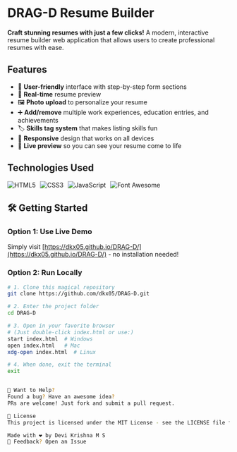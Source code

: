 #  DRAG-D Resume Builder 

**Craft stunning resumes with just a few clicks!** A modern, interactive resume builder web application that allows users to create professional resumes with ease.


## Features 

- 🎨 **User-friendly** interface with step-by-step form sections
- 📝 **Real-time** resume preview
- 🖼️ **Photo upload** to personalize your resume
- ➕ **Add/remove** multiple work experiences, education entries, and achievements
- 🏷️ **Skills tag system** that makes listing skills fun
- 📱 **Responsive** design that works on all devices
- 👀 **Live preview** so you can see your resume come to life

## Technologies Used

<div style="display: flex; gap: 10px; flex-wrap: wrap;">
  <img src="https://img.shields.io/badge/HTML5-E34F26?style=for-the-badge&logo=html5&logoColor=white" alt="HTML5">
  <img src="https://img.shields.io/badge/CSS3-1572B6?style=for-the-badge&logo=css3&logoColor=white" alt="CSS3">
  <img src="https://img.shields.io/badge/JavaScript-F7DF1E?style=for-the-badge&logo=javascript&logoColor=black" alt="JavaScript">
  <img src="https://img.shields.io/badge/Font_Awesome-339AF0?style=for-the-badge&logo=fontawesome&logoColor=white" alt="Font Awesome">
</div>



## 🛠️ Getting Started

### Option 1: Use Live Demo
Simply visit [https://dkx05.github.io/DRAG-D/](https://dkx05.github.io/DRAG-D/) - no installation needed!

### Option 2: Run Locally
```bash
# 1. Clone this magical repository
git clone https://github.com/dkx05/DRAG-D.git

# 2. Enter the project folder
cd DRAG-D

# 3. Open in your favorite browser
# (Just double-click index.html or use:)
start index.html  # Windows
open index.html   # Mac
xdg-open index.html  # Linux

# 4. When done, exit the terminal
exit


🤝 Want to Help?
Found a bug? Have an awesome idea?
PRs are welcome! Just fork and submit a pull request.

📜 License
This project is licensed under the MIT License - see the LICENSE file for details.

Made with ❤️ by Devi Krishna M S
💌 Feedback? Open an Issue
